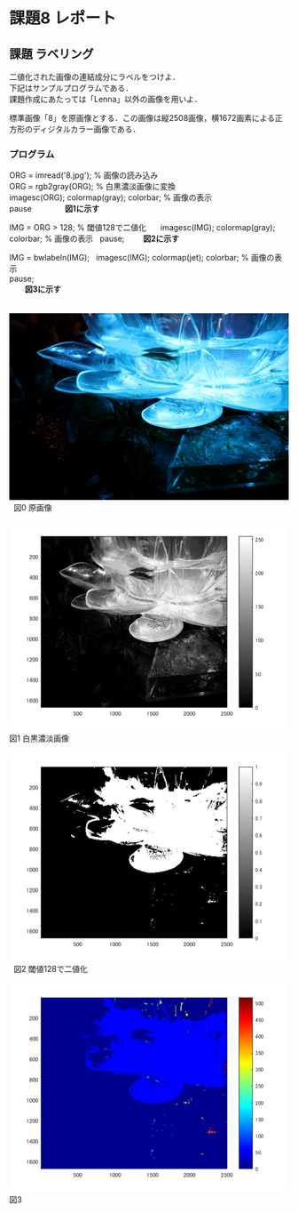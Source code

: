 ﻿# 課題8 レポート  
 
 ## 課題 ラベリング  
二値化された画像の連結成分にラベルをつけよ．  
下記はサンプルプログラムである．   
課題作成にあたっては「Lenna」以外の画像を用いよ．   

標準画像「8」を原画像とする．この画像は縦2508画像，横1672画素による正方形のディジタルカラー画像である．  


### プログラム  

ORG = imread('8.jpg'); % 画像の読み込み   
ORG = rgb2gray(ORG); % 白黒濃淡画像に変換    
imagesc(ORG); colormap(gray); colorbar; % 画像の表示    
pause　　
　　**図1に示す**　　
  
IMG = ORG > 128; % 閾値128で二値化   　
imagesc(IMG); colormap(gray); colorbar; % 画像の表示  
pause;  
　  **図2に示す**　　
   
IMG = bwlabeln(IMG);  
imagesc(IMG); colormap(jet); colorbar; % 画像の表示  
pause;  
　　**図3に示す**  
  
 　　
![原画像](https://github.com/M8I15/MATLAB_program/blob/master/kadai8/8.jpg)  
図0  原画像  

![原画像](https://github.com/M8I15/MATLAB_program/blob/master/kadai8/kadai8-0.png)    
図1 白黒濃淡画像  

![原画像](https://github.com/M8I15/MATLAB_program/blob/master/kadai8/kadai8-1.png)  
図2 閾値128で二値化   

![原画像](https://github.com/M8I15/MATLAB_program/blob/master/kadai8/kadai8-2.png)  
図3 


